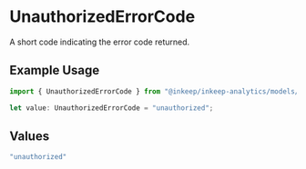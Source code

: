 # UnauthorizedErrorCode

A short code indicating the error code returned.

## Example Usage

```typescript
import { UnauthorizedErrorCode } from "@inkeep/inkeep-analytics/models/errors";

let value: UnauthorizedErrorCode = "unauthorized";
```

## Values

```typescript
"unauthorized"
```
